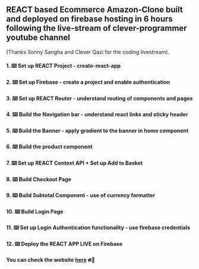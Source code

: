 
## REACT based Ecommerce Amazon-Clone built and deployed on firebase hosting in 6 hours following the live-stream of clever-programmer youtube channel 
(Thanks Sonny Sangha and Clever Qazi for the coding livestream).

#### 1. ⌨️ Set up REACT Project - create-react-app
#### 2. ⌨️ Set up Firebase - create a project and enable authentication
#### 3. ⌨️ Set up REACT Router - understand routing of components and pages
#### 4. ⌨️ Build the Navigation bar  - understand react links and sticky header
#### 5. ⌨️ Build the Banner - apply gradient to the banner in home component
#### 6. ⌨️ Build the product component 
#### 7. ⌨️ Set up REACT Context API + Set up Add to Basket
#### 8. ⌨️ Build Checkout Page
#### 9. ⌨️ Build Subtotal Component - use of currency formatter 
#### 10. ⌨️ Build Login Page 
#### 11. ⌨️ Set up Login Authentication functionality - use firebase credentials
#### 12. ⌨️ Deploy the REACT APP LIVE on Firebase 
#### You can check the website [here](https://clone-9bbb8.web.app "React Amazon Clone") 🔥🚀
